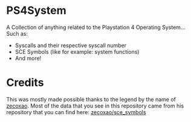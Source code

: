 # PS4System
A Collection of anything related to the Playstation 4 Operating System... Such as:
- Syscalls and their respective syscall number
- SCE Symbols (like for example: system functions)
- And more!


# Credits
This was mostly made possible thanks to the legend by the name of [zecoxao](https://github.com/zecoxao). Most of the data that you see in this repository came from his repository that you can find here: [zecoxao/sce_symbols](https://github.com/zecoxao/sce_symbols)
